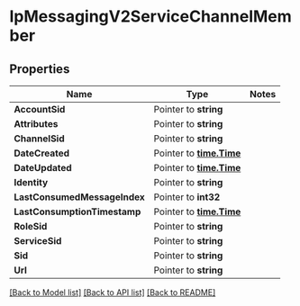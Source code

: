 # IpMessagingV2ServiceChannelMember

## Properties
Name | Type | Notes
------------ | ------------- | -------------
**AccountSid** | Pointer to **string** | 
**Attributes** | Pointer to **string** | 
**ChannelSid** | Pointer to **string** | 
**DateCreated** | Pointer to [**time.Time**](time.Time.md) | 
**DateUpdated** | Pointer to [**time.Time**](time.Time.md) | 
**Identity** | Pointer to **string** | 
**LastConsumedMessageIndex** | Pointer to **int32** | 
**LastConsumptionTimestamp** | Pointer to [**time.Time**](time.Time.md) | 
**RoleSid** | Pointer to **string** | 
**ServiceSid** | Pointer to **string** | 
**Sid** | Pointer to **string** | 
**Url** | Pointer to **string** | 

[[Back to Model list]](../README.md#documentation-for-models) [[Back to API list]](../README.md#documentation-for-api-endpoints) [[Back to README]](../README.md)



